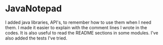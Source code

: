 # JavaNotepad

I added java libraries, API's, to remember how to use them when I need them.
I made it easier to explain with the comment lines I wrote in the codes.
It is also useful to read the README sections in some modules.
I've also added the tests I've tried.
